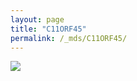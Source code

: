 ```yaml
---
layout: page
title: "C11ORF45"
permalink: /_mds/C11ORF45/
---
```


![](../../algns0/N125_5HSAA011892_aln_report.png?raw=true)